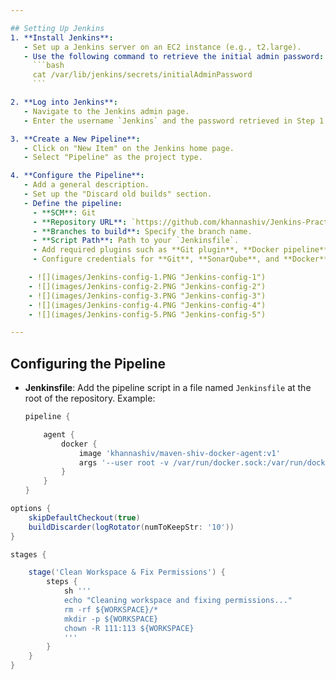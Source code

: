 ```yaml
---

## Setting Up Jenkins
1. **Install Jenkins**:
   - Set up a Jenkins server on an EC2 instance (e.g., t2.large).
   - Use the following command to retrieve the initial admin password:
     ```bash
     cat /var/lib/jenkins/secrets/initialAdminPassword
     ```

2. **Log into Jenkins**:
   - Navigate to the Jenkins admin page.
   - Enter the username `Jenkins` and the password retrieved in Step 1.

3. **Create a New Pipeline**:
   - Click on "New Item" on the Jenkins home page.
   - Select "Pipeline" as the project type.

4. **Configure the Pipeline**:
   - Add a general description.
   - Set up the "Discard old builds" section.
   - Define the pipeline:
     - **SCM**: Git
     - **Repository URL**: `https://github.com/khannashiv/Jenkins-Practice`
     - **Branches to build**: Specify the branch name.
     - **Script Path**: Path to your `Jenkinsfile`.
     - Add required plugins such as **Git plugin**, **Docker pipeline**, **SonarQube Scanner** used in this project.
     - Configure credentials for **Git**, **SonarQube**, and **Docker** for authentication purposes.

    - ![](images/Jenkins-config-1.PNG "Jenkins-config-1")
    - ![](images/Jenkins-config-2.PNG "Jenkins-config-2")
    - ![](images/Jenkins-config-3.PNG "Jenkins-config-3")
    - ![](images/Jenkins-config-4.PNG "Jenkins-config-4")
    - ![](images/Jenkins-config-5.PNG "Jenkins-config-5")

---
```


## Configuring the Pipeline
- **Jenkinsfile**: Add the pipeline script in a file named `Jenkinsfile` at the root of the repository. Example:
   ```groovy
   pipeline {

       agent {
           docker {
               image 'khannashiv/maven-shiv-docker-agent:v1'
               args '--user root -v /var/run/docker.sock:/var/run/docker.sock'
           }
       }
   }
   ```

<!-- Explanation of the agent block above:

- `agent`: Specifies where and how Jenkins should run the pipeline or specific stages.
- `docker`: Indicates the pipeline will run inside a Docker container.
- `image`: Specifies the Docker image (`khannashiv/maven-shiv-docker-agent:v1`) to use.
- `args`: Provides additional arguments to the Docker container:
  - `--user root`: Runs the container as the root user.
  - `-v /var/run/docker.sock:/var/run/docker.sock`: Mounts the host's Docker socket into the container, allowing Docker commands inside the container to interact with the host's Docker daemon.
-->

   ```groovy
   options {
       skipDefaultCheckout(true)
       buildDiscarder(logRotator(numToKeepStr: '10'))
   }
   ```

<!-- Explanation of the options block above:

- `skipDefaultCheckout(true)`: Prevents Jenkins from automatically checking out the repository source code at the start of the pipeline. This is useful for custom checkouts and avoiding permission issues.
- `buildDiscarder(logRotator(numToKeepStr: '10'))`: Configures Jenkins to retain only the last 10 builds, automatically discarding older build logs to save disk space.
-->

   ```groovy
   stages {

       stage('Clean Workspace & Fix Permissions') {
           steps {
               sh '''
               echo "Cleaning workspace and fixing permissions..."
               rm -rf ${WORKSPACE}/*
               mkdir -p ${WORKSPACE}
               chown -R 111:113 ${WORKSPACE}
               '''
           }
       }
   }
   ```

<!-- Explanation of the 'Clean Workspace & Fix Permissions' stage:

This stage ensures a clean workspace by removing old files and resetting permissions to avoid conflicts in subsequent stages.
-->